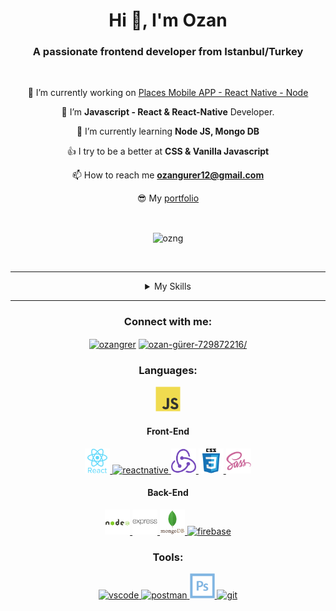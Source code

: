 <h1 align="center">Hi 👋, I'm Ozan</h1>
<h3 align="center">A passionate frontend developer from Istanbul/Turkey</h3>
<br>
<div align="center">

🦾 I’m currently working on [Places Mobile APP - React Native - Node](https://github.com/ozng/places) 

🔭 I’m **Javascript - React & React-Native** Developer.

🌱 I’m currently learning **Node JS, Mongo DB**

👍 I try to be a better  at **CSS & Vanilla Javascript**

📫 How to reach me **ozangurer12@gmail.com**
 
 😎 My [portfolio](https://calm-cobbler-d86f55.netlify.app/)

<br>

<p align="center"><img align="center" src="https://github-readme-stats.vercel.app/api/top-langs?username=ozng&show_icons=true&locale=en&layout=compact" alt="ozng" /></p>

<br>

__________________________
<details>

<summary>My Skills</summary>

### React
* Connecting to a database like Mongo DB or services like Firebase.
* API requests.
* Manipulating Data.
* Reading Documentation of libraries to use it.
* Installation and using of state management like Redux & Context API, React Router, UI Libraries like antd, bootstrap etc.
* Forms & Form Actions
* React Hooks

### React Native
* All skills @React+
* Building app's via Expo.
* Publishing, updating android apps at Google Play Store.

###### **I do not have IOS devices so i cannot test or publish at Apple Store.**

### Node JS
* Create server via Express.
* Create routes and data models.
* Connect to Mongo DB.
* Hashing important data like passwords.
* CRUD actions @database.

### Others
* Know how to work with Git.
* Using postman for testing my backend.
* Try to learn every stage of developing apps but being an expert on Front end. :)

</details>

__________________________

</div>


<h3 align="center">Connect with me:</h3>
<p align="center">
<a href="https://twitter.com/ozangrer" target="blank"><img align="center" src="https://raw.githubusercontent.com/rahuldkjain/github-profile-readme-generator/master/src/images/icons/Social/twitter.svg" alt="ozangrer" height="30" width="40" /></a>
<a href="https://linkedin.com/in/ozan-gürer-729872216/" target="blank"><img align="center" src="https://raw.githubusercontent.com/rahuldkjain/github-profile-readme-generator/master/src/images/icons/Social/linked-in-alt.svg" alt="ozan-gürer-729872216/" height="30" width="40" /></a>
</p>


<h3 align="center">Languages:</h3>
<p align="center"> 
<a href="https://developer.mozilla.org/en-US/docs/Web/JavaScript" target="_blank" rel="noreferrer"> <img src="https://raw.githubusercontent.com/devicons/devicon/master/icons/javascript/javascript-original.svg" alt="javascript" width="40" height="40"/> </a>
 </p>
 
<h4 align="center">Front-End</h4>
<p align="center">
<a href="https://reactjs.org/" target="_blank" rel="noreferrer"> <img src="https://raw.githubusercontent.com/devicons/devicon/master/icons/react/react-original-wordmark.svg" alt="react" width="40" height="40"/> </a> 
<a href="https://reactnative.dev/" target="_blank" rel="noreferrer"> <img src="https://reactnative.dev/img/header_logo.svg" alt="reactnative" width="40" height="40"/> </a> 
<a href="https://redux.js.org" target="_blank" rel="noreferrer"> <img src="https://raw.githubusercontent.com/devicons/devicon/master/icons/redux/redux-original.svg" alt="redux" width="40" height="40"/> </a>
<a href="https://www.w3schools.com/css/" target="_blank" rel="noreferrer"> <img src="https://raw.githubusercontent.com/devicons/devicon/master/icons/css3/css3-original-wordmark.svg" alt="css3" width="40" height="40"/> </a>
<a href="https://sass-lang.com" target="_blank" rel="noreferrer"> <img src="https://raw.githubusercontent.com/devicons/devicon/master/icons/sass/sass-original.svg" alt="sass" width="40" height="40"/> </a>
</p>

<h4 align="center">Back-End</h4>
<p align="center">
<a href="https://nodejs.org" target="_blank" rel="noreferrer"> <img src="https://raw.githubusercontent.com/devicons/devicon/master/icons/nodejs/nodejs-original-wordmark.svg" alt="nodejs" width="40" height="40"/> </a>
<a href="https://expressjs.com" target="_blank" rel="noreferrer"> <img src="https://raw.githubusercontent.com/devicons/devicon/master/icons/express/express-original-wordmark.svg" alt="express" width="40" height="40"/> </a>
<a href="https://www.mongodb.com/" target="_blank" rel="noreferrer"> <img src="https://raw.githubusercontent.com/devicons/devicon/master/icons/mongodb/mongodb-original-wordmark.svg" alt="mongodb" width="40" height="40"/> </a>
<a href="https://firebase.google.com/" target="_blank" rel="noreferrer"> <img src="https://www.vectorlogo.zone/logos/firebase/firebase-icon.svg" alt="firebase" width="40" height="40"/> </a> 
 </p>

<h3 align="center">Tools:</h3>
<p align="center"> 
<a href="https://code.visualstudio.com/" target="_blank" rel="noreferrer"> <img src="https://code.visualstudio.com/assets/images/code-stable.png" alt="vscode" width="40" height="40"/> </a>
<a href="https://postman.com" target="_blank" rel="noreferrer"> <img src="https://www.vectorlogo.zone/logos/getpostman/getpostman-icon.svg" alt="postman" width="40" height="40"/> </a>
<a href="https://www.photoshop.com/en" target="_blank" rel="noreferrer"> <img src="https://raw.githubusercontent.com/devicons/devicon/master/icons/photoshop/photoshop-line.svg" alt="photoshop" width="40" height="40"/> </a>    
<a href="https://git-scm.com/" target="_blank" rel="noreferrer"> <img src="https://www.vectorlogo.zone/logos/git-scm/git-scm-icon.svg" alt="git" width="40" height="40"/> </a>
</p>
